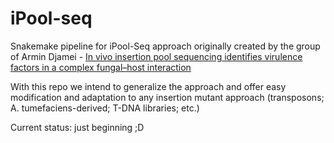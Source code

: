 # iPool-seq
Snakemake pipeline for iPool-Seq approach originally created by the group of Armin Djamei - [In vivo insertion pool sequencing identifies virulence factors in a complex fungal–host interaction](https://journals.plos.org/plosbiology/article?id=10.1371/journal.pbio.2005129)
  
With this repo we intend to generalize the approach and offer easy modification and adaptation to any insertion mutant approach (transposons; A. tumefaciens-derived; T-DNA libraries; etc.)


Current status: just beginning ;D
